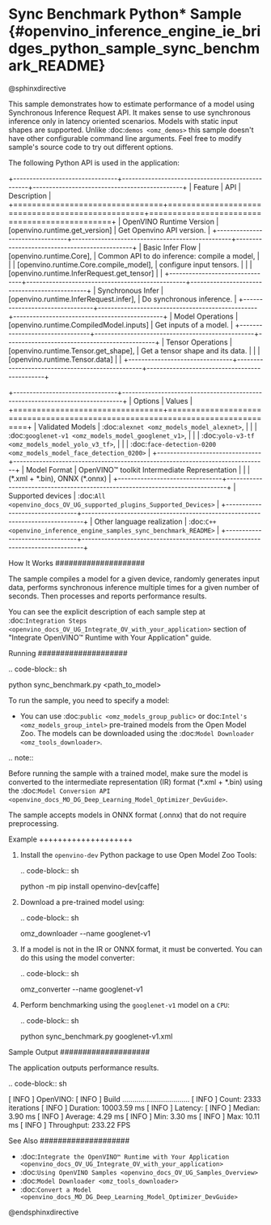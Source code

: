 # Sync Benchmark Python* Sample {#openvino_inference_engine_ie_bridges_python_sample_sync_benchmark_README}

@sphinxdirective

This sample demonstrates how to estimate performance of a model using Synchronous Inference Request API. It makes sense to use synchronous inference only in latency oriented scenarios. Models with static input shapes are supported. Unlike :doc:`demos <omz_demos>` this sample doesn't have other configurable command line arguments. Feel free to modify sample's source code to try out different options.

The following Python API is used in the application:


+--------------------------------+-------------------------------------------------+----------------------------------------------+
| Feature                        | API                                             | Description                                  |
+================================+=================================================+==============================================+
| OpenVINO Runtime Version       | [openvino.runtime.get_version]                  | Get Openvino API version.                    |
+--------------------------------+-------------------------------------------------+----------------------------------------------+
| Basic Infer Flow               | [openvino.runtime.Core],                        | Common API to do inference: compile a model, |
|                                | [openvino.runtime.Core.compile_model],          | configure input tensors.                     |
|                                | [openvino.runtime.InferRequest.get_tensor]      |                                              |
+--------------------------------+-------------------------------------------------+----------------------------------------------+
| Synchronous Infer              | [openvino.runtime.InferRequest.infer],          | Do synchronous inference.                    |
+--------------------------------+-------------------------------------------------+----------------------------------------------+
| Model Operations               | [openvino.runtime.CompiledModel.inputs]         | Get inputs of a model.                       |
+--------------------------------+-------------------------------------------------+----------------------------------------------+
| Tensor Operations              | [openvino.runtime.Tensor.get_shape],            | Get a tensor shape and its data.             |
|                                | [openvino.runtime.Tensor.data]                  |                                              |
+--------------------------------+-------------------------------------------------+----------------------------------------------+

+--------------------------------+------------------------------------------------------------------------------+
| Options                        | Values                                                                       |
+================================+==============================================================================+
| Validated Models               | :doc:`alexnet <omz_models_model_alexnet>`,                                   |
|                                | :doc:`googlenet-v1 <omz_models_model_googlenet_v1>`,                         |
|                                | :doc:`yolo-v3-tf <omz_models_model_yolo_v3_tf>`,                             |
|                                | :doc:`face-detection-0200 <omz_models_model_face_detection_0200>`            |
+--------------------------------+------------------------------------------------------------------------------+
| Model Format                   | OpenVINO™ toolkit Intermediate Representation                                |
|                                | (\*.xml + \*.bin), ONNX (\*.onnx)                                            |
+--------------------------------+------------------------------------------------------------------------------+
| Supported devices              | :doc:`All <openvino_docs_OV_UG_supported_plugins_Supported_Devices>`         |
+--------------------------------+------------------------------------------------------------------------------+
| Other language realization     | :doc:`C++ <openvino_inference_engine_samples_sync_benchmark_README>`         |
+--------------------------------+------------------------------------------------------------------------------+


How It Works
####################

The sample compiles a model for a given device, randomly generates input data, performs synchronous inference multiple times for a given number of seconds. Then processes and reports performance results.

You can see the explicit description of
each sample step at :doc:`Integration Steps <openvino_docs_OV_UG_Integrate_OV_with_your_application>` section of "Integrate OpenVINO™ Runtime with Your Application" guide.

Running
####################

.. code-block:: sh

   python sync_benchmark.py <path_to_model>


To run the sample, you need to specify a model:

- You can use :doc:`public <omz_models_group_public>` or doc:`Intel's <omz_models_group_intel>` pre-trained models from the Open Model Zoo. The models can be downloaded using the :doc:`Model Downloader <omz_tools_downloader>`.

.. note::

   Before running the sample with a trained model, make sure the model is converted to the intermediate representation (IR) format (\*.xml + \*.bin) using the :doc:`Model Conversion API <openvino_docs_MO_DG_Deep_Learning_Model_Optimizer_DevGuide>`.

   The sample accepts models in ONNX format (.onnx) that do not require preprocessing.


Example
++++++++++++++++++++

1. Install the ``openvino-dev`` Python package to use Open Model Zoo Tools:

   .. code-block:: sh

      python -m pip install openvino-dev[caffe]


2. Download a pre-trained model using:

   .. code-block:: sh

      omz_downloader --name googlenet-v1


3. If a model is not in the IR or ONNX format, it must be converted. You can do this using the model converter:

   .. code-block:: sh

      omz_converter --name googlenet-v1


4. Perform benchmarking using the ``googlenet-v1`` model on a ``CPU``:

   .. code-block:: sh

      python sync_benchmark.py googlenet-v1.xml


Sample Output
####################

The application outputs performance results.

.. code-block:: sh

   [ INFO ] OpenVINO:
   [ INFO ] Build ................................. <version>
   [ INFO ] Count:          2333 iterations
   [ INFO ] Duration:       10003.59 ms
   [ INFO ] Latency:
   [ INFO ]     Median:     3.90 ms
   [ INFO ]     Average:    4.29 ms
   [ INFO ]     Min:        3.30 ms
   [ INFO ]     Max:        10.11 ms
   [ INFO ] Throughput: 233.22 FPS


See Also
####################

* :doc:`Integrate the OpenVINO™ Runtime with Your Application <openvino_docs_OV_UG_Integrate_OV_with_your_application>`
* :doc:`Using OpenVINO Samples <openvino_docs_OV_UG_Samples_Overview>`
* :doc:`Model Downloader <omz_tools_downloader>`
* :doc:`Convert a Model <openvino_docs_MO_DG_Deep_Learning_Model_Optimizer_DevGuide>`

@endsphinxdirective
